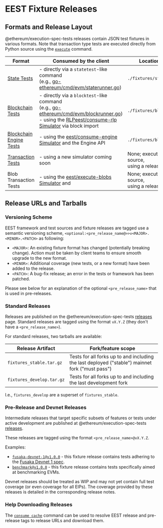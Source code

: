 # EEST Fixture Releases

## Formats and Release Layout

@ethereum/execution-spec-tests releases contain JSON test fixtures in various formats. Note that transaction type tests are executed directly from Python source using the [`execute`](./execute/main.md) command.

| Format                                                               | Consumed by the client                                                                                                                                                                                                                                                                    | Location in `.tar.gz` release                                       |
| -------------------------------------------------------------------- | ----------------------------------------------------------------------------------------------------------------------------------------------------------------------------------------------------------------------------------------------------------------------------------------- | ------------------------------------------------------------------- |
| [State Tests](./test_formats/state_test.md)                         | - directly via a `statetest`-like command<br/> (e.g., [go-ethereum/cmd/evm/staterunner.go](https://github.com/ethereum/go-ethereum/blob/4bb097b7ffc32256791e55ff16ca50ef83c4609b/cmd/evm/staterunner.go))                                                                                 | `./fixtures/state_tests/`                                           |
| [Blockchain Tests](./test_formats/blockchain_test.md)               | - directly via a `blocktest`-like command<br/> (e.g., [go-ethereum/cmd/evm/blockrunner.go](https://github.com/ethereum/go-ethereum/blob/4bb097b7ffc32256791e55ff16ca50ef83c4609b/cmd/evm/blockrunner.go))</br>- using the [RLPeest/consume-rlp Simulator](./running.md#rlp) via block import | `./fixtures/blockchain_tests/`                                      |
| [Blockchain Engine Tests](./test_formats/blockchain_test_engine.md) | - using the [eest/consume-engine Simulator](./running.md#engine) and the Engine API                                                                                                                                                                                                          | `./fixtures/blockchain_tests_engine/`                               |
| [Transaction Tests](./test_formats/transaction_test.md)             | - using a new simulator coming soon                                                                                                                                                                                                                                                       | None; executed directly from Python source,</br>using a release tag |
| Blob Transaction Tests                                               | - using the [eest/execute-blobs Simulator](./execute/hive.md#the-eestexecute-blobs-simulator) and                                                                                                                                                                                                                         | None; executed directly from Python source,</br>using a release tag |

## Release URLs and Tarballs

### Versioning Scheme

EEST framework and test sources and fixture releases are tagged use a semantic versioning scheme, `<optional:<pre_release_name@>>v<MAJOR>.<MINOR>.<PATCH>` as following:

- `<MAJOR>`: An existing fixture format has changed (potentially breaking change). Action must be taken by client teams to ensure smooth upgrade to the new format.
- `<MINOR>`: Additional coverage (new tests, or a new format) have been added to the release.
- `<PATCH>`: A bug-fix release; an error in the tests or framework has been patched.

Please see below for an explanation of the optional `<pre_release_name>` that is used in pre-releases.

### Standard Releases

Releases are published on the @ethereum/execution-spec-tests [releases](https://github.com/ethereum/execution-spec-tests/releases) page. Standard releases are tagged using the format `vX.Y.Z` (they don't have a `<pre_release_name>`).

For standard releases, two tarballs are available:

| Release Artifact          | Fork/feature scope                                                      |
| ------------------------- | ----------------------------------------------------------------------- |
| `fixtures_stable.tar.gz`  | Tests for all forks up to and including the last deployed ("stable") mainnet fork ("must pass") |
| `fixtures_develop.tar.gz` | Tests for all forks up to and including the last development fork                               |

I.e., `fixtures_develop` are a superset of `fixtures_stable`.

### Pre-Release and Devnet Releases

Intermediate releases that target specific subsets of features or tests under active development are published at @ethereum/execution-spec-tests [releases](https://github.com/ethereum/execution-spec-tests/releases).

These releases are tagged using the format `<pre_release_name>@vX.Y.Z`.

Examples:

- [`fusaka-devnet-1@v1.0.0`](https://github.com/ethereum/execution-spec-tests/releases/tag/fusaka-devnet-1%40v1.0.0) - this fixture release contains tests adhering to the [Fusaka Devnet 1 spec](https://notes.ethereum.org/@ethpandaops/fusaka-devnet-1).
- [`benchmark@v1.0.0`](https://github.com/ethereum/execution-spec-tests/releases/tag/benchmark%40v1.0.0) - this fixture release contains tests specifically aimed at benchmarking EVMs.

Devnet releases should be treated as WIP and may not yet contain full test coverage (or even coverage for all EIPs). The coverage provided by these releases is detailed in the corresponding release notes.

### Help Downloading Releases

The [`consume cache`](./consume/cache.md) command can be used to resolve EEST release and pre-release tags to release URLs and download them.
